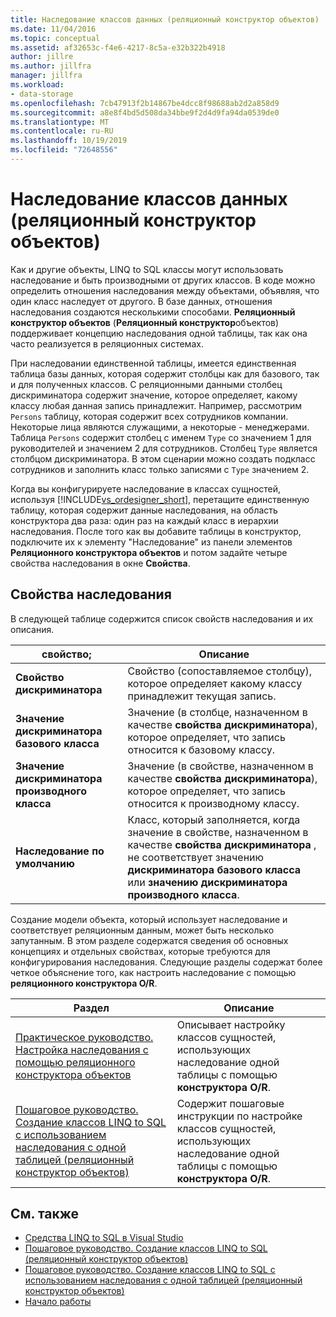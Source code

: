 ```yaml
---
title: Наследование классов данных (реляционный конструктор объектов)
ms.date: 11/04/2016
ms.topic: conceptual
ms.assetid: af32653c-f4e6-4217-8c5a-e32b322b4918
author: jillre
ms.author: jillfra
manager: jillfra
ms.workload:
- data-storage
ms.openlocfilehash: 7cb47913f2b14867be4dcc8f98688ab2d2a858d9
ms.sourcegitcommit: a8e8f4bd5d508da34bbe9f2d4d9fa94da0539de0
ms.translationtype: MT
ms.contentlocale: ru-RU
ms.lasthandoff: 10/19/2019
ms.locfileid: "72648556"
---
```

# <a name="data-class-inheritance-or-designer"></a>Наследование классов данных (реляционный конструктор объектов)

Как и другие объекты, LINQ to SQL классы могут использовать наследование и быть производными от других классов. В коде можно определить отношения наследования между объектами, объявляя, что один класс наследует от другого. В базе данных, отношения наследования создаются несколькими способами. **Реляционный конструктор объектов** (**Реляционный конструктор**объектов) поддерживает концепцию наследования одной таблицы, так как она часто реализуется в реляционных системах.

При наследовании единственной таблицы, имеется единственная таблица базы данных, которая содержит столбцы как для базового, так и для полученных классов. С реляционными данными столбец дискриминатора содержит значение, которое определяет, какому классу любая данная запись принадлежит. Например, рассмотрим `Persons` таблицу, которая содержит всех сотрудников компании. Некоторые лица являются служащими, а некоторые - менеджерами. Таблица `Persons` содержит столбец с именем `Type` со значением 1 для руководителей и значением 2 для сотрудников. Столбец `Type` является столбцом дискриминатора. В этом сценарии можно создать подкласс сотрудников и заполнить класс только записями с `Type` значением 2.

Когда вы конфигурируете наследование в классах сущностей, используя [!INCLUDE[vs_ordesigner_short](../data-tools/includes/vs_ordesigner_short_md.md)], перетащите единственную таблицу, которая содержит данные наследования, на область конструктора два раза: один раз на каждый класс в иерархии наследования. После того как вы добавите таблицы в конструктор, подключите их к элементу "Наследование" из панели элементов **Реляционного конструктора объектов** и потом задайте четыре свойства наследования в окне **Свойства**.

## <a name="inheritance-properties"></a>Свойства наследования

В следующей таблице содержится список свойств наследования и их описания.

|свойство;|Описание|
|--------------|-----------------|
|**Свойство дискриминатора**|Свойство (сопоставляемое столбцу), которое определяет какому классу принадлежит текущая запись.|
|**Значение дискриминатора базового класса**|Значение (в столбце, назначенном в качестве **свойства дискриминатора**), которое определяет, что запись относится к базовому классу.|
|**Значение дискриминатора производного класса**|Значение (в свойстве, назначенном в качестве **свойства дискриминатора**), которое определяет, что запись относится к производному классу.|
|**Наследование по умолчанию**|Класс, который заполняется, когда значение в свойстве, назначенном в качестве **свойства дискриминатора** , не соответствует значению **дискриминатора базового класса** или **значению дискриминатора производного класса**.|

Создание модели объекта, который использует наследование и соответствует реляционным данным, может быть несколько запутанным. В этом разделе содержатся сведения об основных концепциях и отдельных свойствах, которые требуются для конфигурирования наследования. Следующие разделы содержат более четкое объяснение того, как настроить наследование с помощью **реляционного конструктора O/R**.

|Раздел|Описание|
|-----------|-----------------|
|[Практическое руководство. Настройка наследования с помощью реляционного конструктора объектов](../data-tools/how-to-configure-inheritance-by-using-the-o-r-designer.md)|Описывает настройку классов сущностей, использующих наследование одной таблицы с помощью **конструктора O/R**.|
|[Пошаговое руководство. Создание классов LINQ to SQL с использованием наследования с одной таблицей (реляционный конструктор объектов)](../data-tools/walkthrough-creating-linq-to-sql-classes-by-using-single-table-inheritance-o-r-designer.md)|Содержит пошаговые инструкции по настройке классов сущностей, использующих наследование одной таблицы с помощью **конструктора O/R**.|

## <a name="see-also"></a>См. также

- [Средства LINQ to SQL в Visual Studio](../data-tools/linq-to-sql-tools-in-visual-studio2.md)
- [Пошаговое руководство. Создание классов LINQ to SQL (реляционный конструктор объектов)](how-to-create-linq-to-sql-classes-mapped-to-tables-and-views-o-r-designer.md)
- [Пошаговое руководство. Создание классов LINQ to SQL с использованием наследования с одной таблицей (реляционный конструктор объектов)](../data-tools/walkthrough-creating-linq-to-sql-classes-by-using-single-table-inheritance-o-r-designer.md)
- [Начало работы](/dotnet/framework/data/adonet/sql/linq/getting-started)